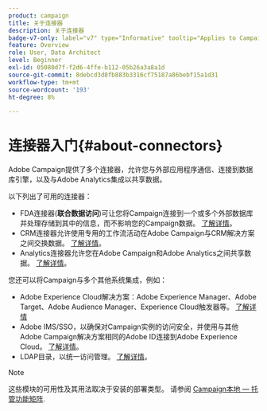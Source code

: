 ```yaml
---
product: campaign
title: 关于连接器
description: 关于连接器
badge-v7-only: label="v7" type="Informative" tooltip="Applies to Campaign Classic v7 only"
feature: Overview
role: User, Data Architect
level: Beginner
exl-id: 05080d7f-f2d6-4ffe-b112-05b26a3a8a1d
source-git-commit: 8debcd3d8fb883b3316cf75187a86bebf15a1d31
workflow-type: tm+mt
source-wordcount: '193'
ht-degree: 8%

---
```


# 连接器入门{#about-connectors}



Adobe Campaign提供了多个连接器，允许您与外部应用程序通信、连接到数据库引擎，以及与Adobe Analytics集成以共享数据。

以下列出了可用的连接器：

* FDA连接器(**联合数据访问**)可让您将Campaign连接到一个或多个外部数据库并处理存储到其中的信息，而不影响您的Campaign数据。 [了解详情](../../installation/using/about-fda.md)。
* CRM连接器允许使用专用的工作流活动在Adobe Campaign与CRM解决方案之间交换数据。 [了解详情](../../platform/using/crm-connectors.md)。
* Analytics连接器允许您在Adobe Campaign和Adobe Analytics之间共享数据。 [了解详情](../../platform/using/adobe-analytics-connector.md)。

您还可以将Campaign与多个其他系统集成，例如：

* Adobe Experience Cloud解决方案：Adobe Experience Manager、Adobe Target、Adobe Audience Manager、Experience Cloud触发器等。 [了解详情](../../integrations/using/about-campaign-integrations.md)
* Adobe IMS/SSO，以确保对Campaign实例的访问安全，并使用与其他Adobe Campaign解决方案相同的Adobe ID连接到Adobe Experience Cloud。 [了解详情](../../integrations/using/about-adobe-id.md)。
* LDAP目录，以统一访问管理。 [了解详情](../../installation/using/connecting-through-ldap.md)。

>[!NOTE]
>
>这些模块的可用性及其用法取决于安装的部署类型。 请参阅 [Campaign本地 — 托管功能矩阵](../../installation/using/capability-matrix.md).
